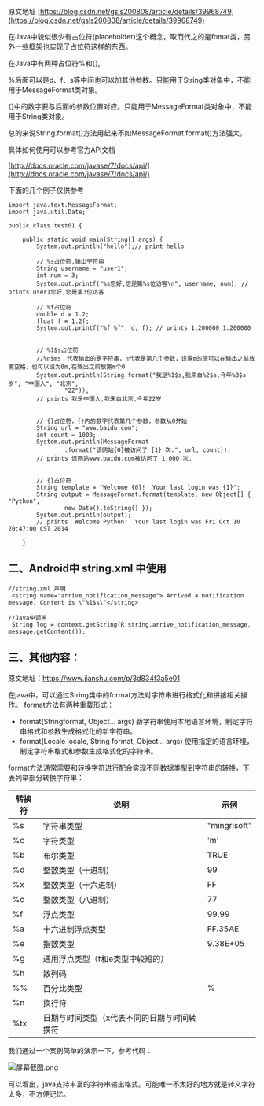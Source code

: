 原文地址 [https://blog.csdn.net/gsls200808/article/details/39968749](https://blog.csdn.net/gsls200808/article/details/39968749)

在Java中貌似很少有占位符(placeholder)这个概念，取而代之的是fomat类，另外一些框架也实现了占位符这样的东西。

在Java中有两种占位符%和{},

%后面可以是d、f、s等中间也可以加其他参数。只能用于String类对象中，不能用于MessageFormat类对象。

{}中的数字要与后面的参数位置对应。只能用于MessageFormat类对象中，不能用于String类对象。

总的来说String.format()方法用起来不如MessageFormat.format()方法强大。

具体如何使用可以参考官方API文档

[http://docs.oracle.com/javase/7/docs/api/](http://docs.oracle.com/javase/7/docs/api/)

下面的几个例子仅供参考

```
import java.text.MessageFormat;
import java.util.Date;
 
public class test01 {
 
	public static void main(String[] args) {
		System.out.println("hello");// print hello
 
		// %s占位符,输出字符串
		String username = "user1";
		int num = 3;
		System.out.printf("%s您好,您是第%s位访客\n", username, num); // prints user1您好,您是第3位访客
 
		// %f占位符
		double d = 1.2;
		float f = 1.2f;
		System.out.printf("%f %f", d, f); // prints 1.200000 1.200000
		
 
		// %1$s占位符
		//%n$ms：代表输出的是字符串，n代表是第几个参数，设置m的值可以在输出之前放置空格，也可以设为0m,在输出之前放置m个0 
		System.out.println(String.format("我是%1$s,我来自%2$s,今年%3$s岁", "中国人", "北京",
				"22"));
		// prints 我是中国人,我来自北京,今年22岁
		
 
		// {}占位符，{}内的数字代表第几个参数，参数从0开始
		String url = "www.baidu.com";
		int count = 1000;
		System.out.println(MessageFormat
				.format("该网站{0}被访问了 {1} 次.", url, count));
		// prints 该网站www.baidu.com被访问了 1,000 次.
 
 
		// {}占位符
		String template = "Welcome {0}!  Your last login was {1}";
		String output = MessageFormat.format(template, new Object[] { "Python",
				new Date().toString() });
		System.out.println(output);
		// prints  Welcome Python!  Your last login was Fri Oct 10 20:47:00 CST 2014
 
	}
```


## 二、Android中 string.xml 中使用

```
//string.xml 声明
 <string name="arrive_notification_message"> Arrived a notification message. Content is \"%1$s\"</string>

//Java中调用
 String log = context.getString(R.string.arrive_notification_message, message.getContent());
```


## 三、其他内容：
原文地址：https://www.jianshu.com/p/3d834f3a5e01

在java中，可以通过String类中的format方法对字符串进行格式化和拼接相关操作。
format方法有两种重载形式：
* format(Stringformat, Object... args) 新字符串使用本地语言环境，制定字符串格式和参数生成格式化的新字符串。
* format(Locale locale, String format, Object... args) 使用指定的语言环境，制定字符串格式和参数生成格式化的字符串。

format方法通常需要和转换字符进行配合实现不同数据类型到字符串的转换，下表列举部分转换字符串：

转换符	|说明|	示例
---|---|---
%s	|字符串类型	|"mingrisoft"
%c	|字符类型	|'m'
%b	|布尔类型	|TRUE
%d	|整数类型（十进制）|	99
%x	|整数类型（十六进制）|	FF
%o	|整数类型（八进制）|	77
%f	|浮点类型	|99.99
%a	|十六进制浮点类型	|FF.35AE
%e	|指数类型	|9.38E+05
%g	|通用浮点类型（f和e类型中较短的）|	
%h	|散列码	|
%%	|百分比类型|	%
%n	|换行符	|
%tx	|日期与时间类型（x代表不同的日期与时间转换符	|

我们通过一个案例简单的演示一下，参考代码：

![](https://images.gitee.com/uploads/images/2018/0904/103947_a5d35e28_930142.png "屏幕截图.png")


可以看出，java支持丰富的字符串输出格式。可能唯一不太好的地方就是转义字符太多，不方便记忆。
